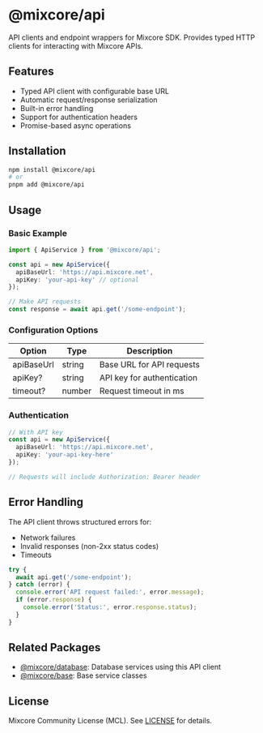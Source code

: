 # @mixcore/api

API clients and endpoint wrappers for Mixcore SDK. Provides typed HTTP clients for interacting with Mixcore APIs.

## Features

- Typed API client with configurable base URL
- Automatic request/response serialization
- Built-in error handling
- Support for authentication headers
- Promise-based async operations

## Installation

```bash
npm install @mixcore/api
# or
pnpm add @mixcore/api
```

## Usage

### Basic Example

```typescript
import { ApiService } from '@mixcore/api';

const api = new ApiService({
  apiBaseUrl: 'https://api.mixcore.net',
  apiKey: 'your-api-key' // optional
});

// Make API requests
const response = await api.get('/some-endpoint');
```

### Configuration Options

| Option | Type | Description |
|--------|------|-------------|
| apiBaseUrl | string | Base URL for API requests |
| apiKey? | string | API key for authentication |
| timeout? | number | Request timeout in ms |

### Authentication

```typescript
// With API key
const api = new ApiService({
  apiBaseUrl: 'https://api.mixcore.net',
  apiKey: 'your-api-key-here'
});

// Requests will include Authorization: Bearer header
```

## Error Handling

The API client throws structured errors for:

- Network failures
- Invalid responses (non-2xx status codes)
- Timeouts

```typescript
try {
  await api.get('/some-endpoint');
} catch (error) {
  console.error('API request failed:', error.message);
  if (error.response) {
    console.error('Status:', error.response.status);
  }
}
```

## Related Packages

- [@mixcore/database](https://github.com/mixcore/javascript-sdk/tree/main/packages/database): Database services using this API client
- [@mixcore/base](https://github.com/mixcore/javascript-sdk/tree/main/packages/base): Base service classes

## License

Mixcore Community License (MCL). See [LICENSE](../../LICENSE) for details.
